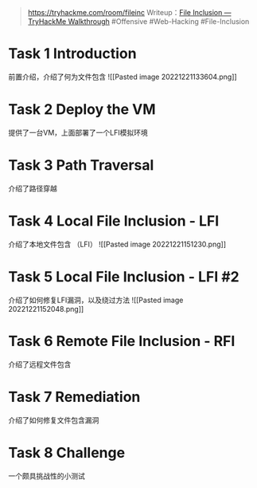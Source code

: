 > https://tryhackme.com/room/fileinc
> Writeup：[File Inclusion — TryHackMe Walkthrough](https://medium.com/@wiktorderda/file-inclusion-tryhackme-walkthrough-123b0103602f)
> #Offensive #Web-Hacking #File-Inclusion

# Task 1 Introduction

前置介绍，介绍了何为文件包含
![[Pasted image 20221221133604.png]]

# Task 2 Deploy the VM

提供了一台VM，上面部署了一个LFI模拟环境

# Task 3 Path Traversal

介绍了路径穿越

# Task 4 Local File Inclusion - LFI

介绍了本地文件包含 （LFI）
![[Pasted image 20221221151230.png]]

# Task 5 Local File Inclusion - LFI #2

介绍了如何修复LFI漏洞，以及绕过方法
![[Pasted image 20221221152048.png]]

# Task 6 Remote File Inclusion - RFI

介绍了远程文件包含

# Task 7 Remediation

介绍了如何修复文件包含漏洞

# Task 8 Challenge

一个颇具挑战性的小测试